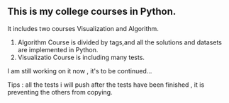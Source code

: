 ## This is my college courses in Python.
It includes two courses Visualization and Algorithm.

1. Algorithm Course is divided by tags,and all the solutions and datasets are implemented in Python.
2. Visualizatio Course is including many tests.

I am still working on it now , it's to be continued...

Tips : all the tests i will push after the tests have been finished , it is preventing the others from copying.